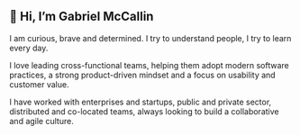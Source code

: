 ## 👋 Hi, I’m Gabriel McCallin

I am curious, brave and determined. I try to understand people, I try to learn every day.

I love leading cross-functional teams, helping them adopt modern software practices, a strong product-driven mindset and a focus on usability and customer value.

I have worked with enterprises and startups, public and private sector, distributed and co-located teams, always looking to build a collaborative and agile culture.
